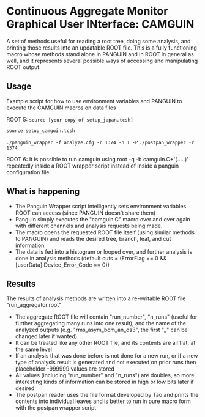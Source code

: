 # Continuous Aggregate Monitor Graphical User INterface: CAMGUIN
A set of methods useful for reading a root tree, doing some analysis, and printing those results into an updatable ROOT file. This is a fully functioning macro whose methods stand alone in PANGUIN and in ROOT in general as well, and it represents several possible ways of accessing and manipulating ROOT output. 

## Usage 

Example script for how to use environment variables and PANGUIN to execute the CAMGUIN macros on data files

ROOT 5:
`source [your copy of setup_japan.tcsh]`

`source setup_camguin.tcsh`

`./panguin_wrapper -f analyze.cfg -r 1374 -n 1 -P`
`./postpan_wrapper -r 1374`


ROOT 6:
  It is possible to run camguin using 
        root -q -b camguin.C+'(.....)'
  repeatedly inside a ROOT wrapper script instead of inside a panguin configuration file.
## What is happening

* The Panguin Wrapper script intelligently sets environment variables ROOT can access (since PANGUIN doesn't share them)
* Panguin simply executes the "camguin.C" macro over and over again with different channels and analysis requests being made.
* The macro opens the requested ROOT file itself (using similar methods to PANGUIN) and reads the desired tree, branch, leaf, and cut information
* The data is fed into a histogram or looped over, and further analysis is done in analysis methods (default cuts = (ErrorFlag == 0 && [userData].Device_Error_Code == 0))

## Results 

The results of analysis methods are written into a re-writable ROOT file "run_aggregator.root"
* The aggregate ROOT file will contain "run_number", "n_runs" (useful for further aggregating many runs into one result), and the name of the analyzed outputs (e.g. "rms_asym_bcm_an_ds3", the first "_" can be changed later if wanted)
* It can be treated like any other ROOT file, and its contents are all flat, at the same level
* If an analysis that was done before is not done for a new run, or if a new type of analysis result is generated and not executed on prior runs then placeholder -999999 values are stored
* All values (including "run_number" and "n_runs") are doubles, so more interesting kinds of information can be stored in high or low bits later if desired
* The postpan reader uses the file format developed by Tao and prints the contents into individual leaves and is better to run in pure macro form with the postpan wrapper script
